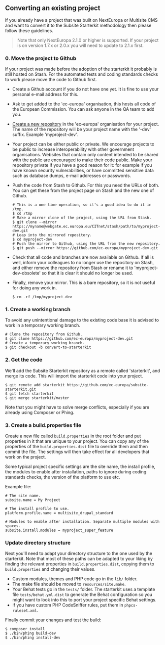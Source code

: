 ## Converting an existing project

If you already have a project that was built on NextEuropa or Multisite CMS and
want to convert it to the Subsite Starterkit methodology then please follow
these guidelines.

> Note that only NextEuropa 2.1.0 or higher is supported. If your project is on
> version 1.7.x or 2.0.x you will need to update to 2.1.x first.

### 0. Move the project to Github

If your project was made before the adoption of the starterkit it probably is
still hosted on Stash. For the automated tests and coding standards checks to
work please move the code to Github first.

* Create a Github account if you do not have one yet. It is fine to use your
  personal e-mail address for this.
* Ask to get added to the 'ec-europa' organisation, this hosts all code of
  the European Commission. You can ask anyone in the QA team to add you.
* [Create a new repository](https://github.com/organizations/ec-europa/repositories/new)
  in the 'ec-europa' organisation for your project. The name of the repository
  will be your project name with the '-dev' suffix. Example 'myproject-dev'.
* Your project can be either public or private. We encourage projects to be
  public to increase interoperability with other government organisations.
  Websites that contain only content intended to be shared with the public
  are encouraged to make their code public.
  Make your repository private if you have a good reason for it: for example
  if you have known security vulnerabilities, or have committed sensitive
  data such as database dumps, e-mail addresses or passwords.
* Push the code from Stash to Github. For this you need the URLs of both. You
  can get these from the project page on Stash and the new one of Github.

  ```
  # This is a one time operation, so it's a good idea to do it in /tmp.
  $ cd /tmp
  # Make a mirror clone of the project, using the URL from Stash.
  $ git clone --mirror https://myname@webgate.ec.europa.eu/CITnet/stash/path/to/myproject-dev.git
  # Leap into the mirrored repository.
  $ cd myproject-dev
  # Push the mirror to Github, using the URL from the new repository.
  $ git push --mirror https://github.com/ec-europa/myproject-dev.git
  ```

* Check that all code and branches are now available on Github. If all is
  well, inform your colleagues to no longer use the repository on Stash, and
  either remove the repository from Stash or rename it to
  'myproject-dev-obsolete' so that it is clear it should no longer be used.
* Finally, remove your mirror. This is a bare repository, so it is not
  useful for doing any work in.

  ```
  $ rm -rf /tmp/myproject-dev
  ```

### 1. Create a working branch

To avoid any unintentional damage to the existing code base it is advised to
work in a temporary working branch.

```
# Clone the repository from Github.
$ git clone https://github.com/ec-europa/myproject-dev.git
# Create a temporary working branch.
$ git checkout -b convert-to-starterkit
```

### 2. Get the code

We'll add the Subsite Starterkit repository as a remote called 'starterkit', and
merge its code. This will import the starterkit code into your project.

```
$ git remote add starterkit https://github.com/ec-europa/subsite-starterkit.git
$ git fetch starterkit
$ git merge starterkit/master
```

Note that you might have to solve merge conflicts, especially if you are already
using Composer or Phing.

### 3. Create a build.properties file

Create a new file called `build.properties` in the root folder and put
properties in it that are unique to your project. You can copy any of the
properties of the `build.properties.dist` file to override them and then commit
the file. The settings will then take effect for all developers that work on the
project.

Some typical project specific settings are the site name, the install profile,
the modules to enable after installation, paths to ignore during coding
standards checks, the version of the platform to use etc.

Example file:

```
# The site name.
subsite.name = My Project

# The install profile to use.
platform.profile.name = multisite_drupal_standard

# Modules to enable after installation. Separate multiple modules with spaces.
subsite.install.modules = myproject_super_feature
```

### Update directory structure

Next you'll need to adapt your directory structure to the one used by the
starterkit. Note that most of these paths can be adapted to your liking by
finding the relevant properties in `build.properties.dist`, copying them to
`build.properties` and changing their values.

* Custom modules, themes and PHP code go in the `lib/` folder.
* The make file should be moved to `resources/site.make`.
* Your Behat tests go in the `tests/` folder. The starterkit uses a template
  file `tests/behat.yml.dist` to generate the Behat configuration so you might
  want to look into this to port your project specific Behat settings.
* If you have custom PHP CodeSniffer rules, put them in `phpcs-ruleset.xml`.

Finally commit your changes and test the build:

```
$ composer install
$ ./bin/phing build-dev
$ ./bin/phing install-dev
```
